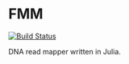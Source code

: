 # FMM

[![Build Status](https://travis-ci.org/bicycle1885/FMM.jl.svg?branch=master)](https://travis-ci.org/bicycle1885/FMM.jl)

DNA read mapper written in Julia.
